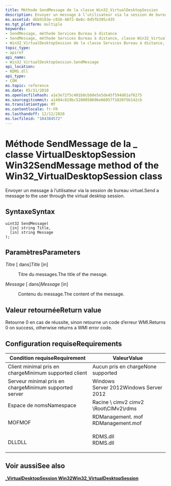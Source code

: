 ```yaml
---
title: Méthode SendMessage de la classe Win32_VirtualDesktopSession
description: Envoyer un message à l’utilisateur via la session de bureau virtuel.
ms.assetid: 4bb9183e-c016-48f2-8e8c-0d5fb395c435
ms.tgt_platform: multiple
keywords:
- SendMessage, méthode Services Bureau à distance
- SendMessage, méthode Services Bureau à distance, classe Win32_VirtualDesktopSession
- Win32_VirtualDesktopSession de la classe Services Bureau à distance, SendMessage, méthode
topic_type:
- apiref
api_name:
- Win32_VirtualDesktopSession.SendMessage
api_location:
- RDMS.dll
api_type:
- COM
ms.topic: reference
ms.date: 05/31/2018
ms.openlocfilehash: a1e3e72f5c401b8cbb0e5e5de45f594d61af6275
ms.sourcegitcommit: a1494c819bc5200050696e66057f1020f5b142cb
ms.translationtype: MT
ms.contentlocale: fr-FR
ms.lasthandoff: 12/12/2020
ms.locfileid: "104384572"
---
```

# <a name="sendmessage-method-of-the-win32_virtualdesktopsession-class"></a><span data-ttu-id="fdd34-106">Méthode SendMessage de la \_ classe VirtualDesktopSession Win32</span><span class="sxs-lookup"><span data-stu-id="fdd34-106">SendMessage method of the Win32\_VirtualDesktopSession class</span></span>

<span data-ttu-id="fdd34-107">Envoyer un message à l’utilisateur via la session de bureau virtuel.</span><span class="sxs-lookup"><span data-stu-id="fdd34-107">Send a message to the user through the virtual desktop session.</span></span>

## <a name="syntax"></a><span data-ttu-id="fdd34-108">Syntaxe</span><span class="sxs-lookup"><span data-stu-id="fdd34-108">Syntax</span></span>


```mof
uint32 SendMessage(
  [in] string Title,
  [in] string Message
);
```



## <a name="parameters"></a><span data-ttu-id="fdd34-109">Paramètres</span><span class="sxs-lookup"><span data-stu-id="fdd34-109">Parameters</span></span>

<dl> <dt>

<span data-ttu-id="fdd34-110">*Titre* \[ dans\]</span><span class="sxs-lookup"><span data-stu-id="fdd34-110">*Title* \[in\]</span></span>
</dt> <dd>

<span data-ttu-id="fdd34-111">Titre du messages.</span><span class="sxs-lookup"><span data-stu-id="fdd34-111">The title of the messge.</span></span>

</dd> <dt>

<span data-ttu-id="fdd34-112">*Message* \[ dans\]</span><span class="sxs-lookup"><span data-stu-id="fdd34-112">*Message* \[in\]</span></span>
</dt> <dd>

<span data-ttu-id="fdd34-113">Contenu du message.</span><span class="sxs-lookup"><span data-stu-id="fdd34-113">The content of the message.</span></span>

</dd> </dl>

## <a name="return-value"></a><span data-ttu-id="fdd34-114">Valeur retournée</span><span class="sxs-lookup"><span data-stu-id="fdd34-114">Return value</span></span>

<span data-ttu-id="fdd34-115">Retourne 0 en cas de réussite, sinon retourne un code d’erreur WMI.</span><span class="sxs-lookup"><span data-stu-id="fdd34-115">Returns 0 on success, otherwise returns a WMI error code.</span></span>

## <a name="requirements"></a><span data-ttu-id="fdd34-116">Configuration requise</span><span class="sxs-lookup"><span data-stu-id="fdd34-116">Requirements</span></span>



| <span data-ttu-id="fdd34-117">Condition requise</span><span class="sxs-lookup"><span data-stu-id="fdd34-117">Requirement</span></span> | <span data-ttu-id="fdd34-118">Valeur</span><span class="sxs-lookup"><span data-stu-id="fdd34-118">Value</span></span> |
|-------------------------------------|---------------------------------------------------------------------------------------------|
| <span data-ttu-id="fdd34-119">Client minimal pris en charge</span><span class="sxs-lookup"><span data-stu-id="fdd34-119">Minimum supported client</span></span><br/> | <span data-ttu-id="fdd34-120">Aucun pris en charge</span><span class="sxs-lookup"><span data-stu-id="fdd34-120">None supported</span></span><br/>                                                                   |
| <span data-ttu-id="fdd34-121">Serveur minimal pris en charge</span><span class="sxs-lookup"><span data-stu-id="fdd34-121">Minimum supported server</span></span><br/> | <span data-ttu-id="fdd34-122">Windows Server 2012</span><span class="sxs-lookup"><span data-stu-id="fdd34-122">Windows Server 2012</span></span><br/>                                                              |
| <span data-ttu-id="fdd34-123">Espace de noms</span><span class="sxs-lookup"><span data-stu-id="fdd34-123">Namespace</span></span><br/>                | <span data-ttu-id="fdd34-124">Racine \\ cimv2 cimv2 \\</span><span class="sxs-lookup"><span data-stu-id="fdd34-124">Root\\CIMv2\\rdms</span></span><br/>                                                                |
| <span data-ttu-id="fdd34-125">MOF</span><span class="sxs-lookup"><span data-stu-id="fdd34-125">MOF</span></span><br/>                      | <dl> <span data-ttu-id="fdd34-126"><dt>RDManagement. mof</dt></span><span class="sxs-lookup"><span data-stu-id="fdd34-126"><dt>RDManagement.mof</dt></span></span> </dl> |
| <span data-ttu-id="fdd34-127">DLL</span><span class="sxs-lookup"><span data-stu-id="fdd34-127">DLL</span></span><br/>                      | <dl> <span data-ttu-id="fdd34-128"><dt>RDMS.dll</dt></span><span class="sxs-lookup"><span data-stu-id="fdd34-128"><dt>RDMS.dll</dt></span></span> </dl>         |



## <a name="see-also"></a><span data-ttu-id="fdd34-129">Voir aussi</span><span class="sxs-lookup"><span data-stu-id="fdd34-129">See also</span></span>

<dl> <dt>

[<span data-ttu-id="fdd34-130">**\_VirtualDesktopSession Win32**</span><span class="sxs-lookup"><span data-stu-id="fdd34-130">**Win32\_VirtualDesktopSession**</span></span>](win32-virtualdesktopsession.md)
</dt> </dl>

 

 





